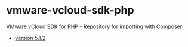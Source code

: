 vmware-vcloud-sdk-php
=====================

VMware vCloud SDK for PHP - Repository for importing with Composer

  - [version 5.1.2](https://github.com/amercier/vmware-vcloud-sdk-php/tree/5.1.2)
